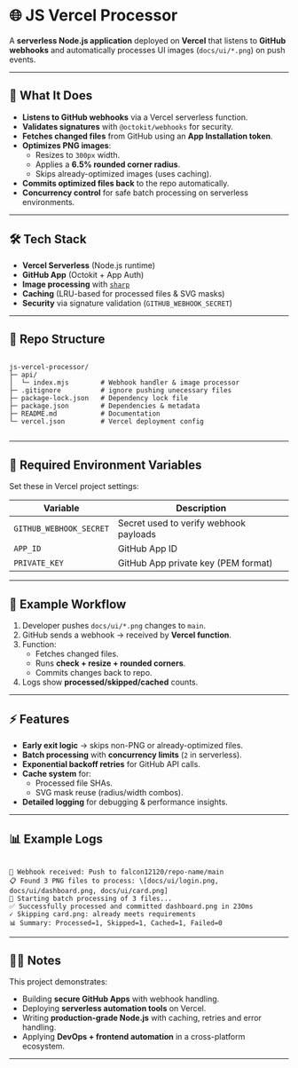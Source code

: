 # 🌐 JS Vercel Processor

A **serverless Node.js application** deployed on **Vercel** that listens to **GitHub webhooks** and automatically processes UI images (`docs/ui/*.png`) on push events.

---

## 🚀 What It Does
- **Listens to GitHub webhooks** via a Vercel serverless function.
- **Validates signatures** with `@octokit/webhooks` for security.
- **Fetches changed files** from GitHub using an **App Installation token**.
- **Optimizes PNG images**:
  - Resizes to `300px` width.
  - Applies a **6.5% rounded corner radius**.
  - Skips already-optimized images (uses caching).
- **Commits optimized files back** to the repo automatically.
- **Concurrency control** for safe batch processing on serverless environments.

---

## 🛠️ Tech Stack
- **Vercel Serverless** (Node.js runtime)
- **GitHub App** (Octokit + App Auth)
- **Image processing** with [`sharp`](https://sharp.pixelplumbing.com/)
- **Caching** (LRU-based for processed files & SVG masks)
- **Security** via signature validation (`GITHUB_WEBHOOK_SECRET`)

---

## 📂 Repo Structure
```

js-vercel-processor/
├─ api/
│  └─ index.mjs        # Webhook handler & image processor
├─ .gitignore          # ignore pushing unecessary files
├─ package-lock.json   # Dependency lock file
├─ package.json        # Dependencies & metadata
├─ README.md           # Documentation
└─ vercel.json         # Vercel deployment config


```

---

## 🔑 Required Environment Variables
Set these in Vercel project settings:

| Variable              | Description                                         |
|------------------------|-----------------------------------------------------|
| `GITHUB_WEBHOOK_SECRET` | Secret used to verify webhook payloads              |
| `APP_ID`               | GitHub App ID                                       |
| `PRIVATE_KEY`          | GitHub App private key (PEM format)                 |

---

## 📌 Example Workflow
1. Developer pushes `docs/ui/*.png` changes to `main`.
2. GitHub sends a webhook → received by **Vercel function**.
3. Function:
   - Fetches changed files.
   - Runs **check + resize + rounded corners**.
   - Commits changes back to repo.
4. Logs show **processed/skipped/cached** counts.

---

## ⚡ Features
- **Early exit logic** → skips non-PNG or already-optimized files.
- **Batch processing** with **concurrency limits** (`2` in serverless).
- **Exponential backoff retries** for GitHub API calls.
- **Cache system** for:
  - Processed file SHAs.
  - SVG mask reuse (radius/width combos).
- **Detailed logging** for debugging & performance insights.

---

## 📊 Example Logs
```

🔔 Webhook received: Push to falcon12120/repo-name/main
📋 Found 3 PNG files to process: \[docs/ui/login.png, docs/ui/dashboard.png, docs/ui/card.png]
🚀 Starting batch processing of 3 files...
✅ Successfully processed and committed dashboard.png in 230ms
✓ Skipping card.png: already meets requirements
📊 Summary: Processed=1, Skipped=1, Cached=1, Failed=0

```

---

## 🧑‍💻 Notes
This project demonstrates:
- Building **secure GitHub Apps** with webhook handling.
- Deploying **serverless automation tools** on Vercel.
- Writing **production-grade Node.js** with caching, retries and error handling.
- Applying **DevOps + frontend automation** in a cross-platform ecosystem.

---